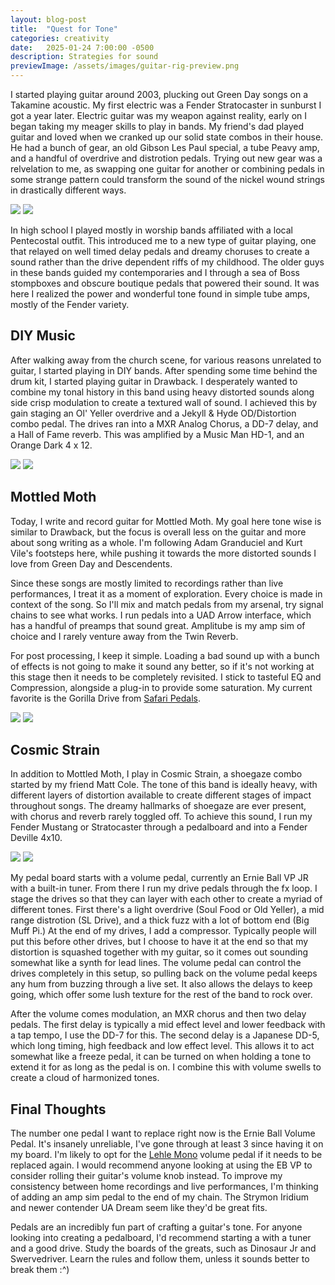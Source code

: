 ```yaml
---
layout: blog-post
title:  "Quest for Tone"
categories: creativity
date:   2025-01-24 7:00:00 -0500
description: Strategies for sound
previewImage: /assets/images/guitar-rig-preview.png
---
```


I started playing guitar around 2003, plucking out Green Day songs on a Takamine acoustic. My first electric was a Fender Stratocaster in sunburst I got a year later. Electric guitar was my weapon against reality, early on I began taking my meager skills to play in bands. My friend's dad played guitar and loved when we cranked up our solid state combos in their house. He had a bunch of gear, an old Gibson Les Paul special, a tube Peavy amp, and a handful of overdrive and distrotion pedals. Trying out new gear was a relvelation to me, as swapping one guitar for another or combining pedals in some strange pattern could transform the sound of the nickel wound strings in drastically different ways.

<div class="image-row">
    <img class="image-row-one-third" src="/assets/images/guitar-tone/church.jpg" />
    <img class="image-row-two-thirds" src="/assets/images/guitar-tone/dominion-show.jpg" />
</div>

In high school I played mostly in worship bands affiliated with a local Pentecostal outfit. This introduced me to a new type of guitar playing, one that relayed on well timed delay pedals and dreamy choruses to create a sound rather than the drive dependent riffs of my childhood. The older guys in these bands guided my contemporaries and I through a sea of Boss stompboxes and obscure boutique pedals that powered their sound. It was here I realized the power and wonderful tone found in simple tube amps, mostly of the Fender variety.

## DIY Music

After walking away from the church scene, for various reasons unrelated to guitar, I started playing in DIY bands. After spending some time behind the drum kit, I started playing guitar in Drawback. I desperately wanted to combine my tonal history in this band using heavy distorted sounds along side crisp modulation to create a textured wall of sound. I achieved this by gain staging an Ol' Yeller overdrive and a Jekyll & Hyde OD/Distortion combo pedal. The drives ran into a MXR Analog Chorus, a DD-7 delay, and a Hall of Fame reverb. This was amplified by a Music Man HD-1, and an Orange Dark 4 x 12.

<div class="image-row">
    <img class="image-row-one-third" src="/assets/images/guitar-tone/drawback-amp.JPG" />
    <img class="image-row-two-thirds" src="/assets/images/guitar-tone/drawback-pedalboard.JPG" />
</div>
<!-- 
<div class="media-container">
    <iframe allow="autoplay *; encrypted-media *;" frameborder="0" width="100%" height="100%" style="width:100%;max-width:660px;overflow:hidden;background:transparent;" sandbox="allow-forms allow-popups allow-same-origin allow-scripts allow-storage-access-by-user-activation allow-top-navigation-by-user-activation" src="https://embed.music.apple.com/us/album/to-live-honestly-ep/1705799549"></iframe>
    <iframe style="border-radius:12px" src="https://open.spotify.com/embed/album/2B6ZYf12qwoMCnq1PtnFqQ?utm_source=generator" width="100%" height="100%" frameBorder="0" allowfullscreen="" allow="autoplay; clipboard-write; encrypted-media; fullscreen; picture-in-picture" loading="lazy"></iframe>
</div> -->

## Mottled Moth

Today, I write and record guitar for Mottled Moth. My goal here tone wise is similar to Drawback, but the focus is overall less on the guitar and more about song writing as a whole. I'm following Adam Granduciel and Kurt Vile's footsteps here, while pushing it towards the more distorted sounds I love from Green Day and Descendents.

Since these songs are mostly limited to recordings rather than live performances, I treat it as a moment of exploration. Every choice is made in context of the song. So I'll mix and match pedals from my arsenal, try signal chains to see what works. I run pedals into a UAD Arrow interface, which has a handful of preamps that sound great. Amplitube is my amp sim of choice and I rarely venture away from the Twin Reverb. 

For post processing, I keep it simple. Loading a bad sound up with a bunch of effects is not going to make it sound any better, so if it's not working at this stage then it needs to be completely revisited. I stick to tasteful EQ and Compression, alongside a plug-in to provide some saturation. My current favorite is the Gorilla Drive from [Safari Pedals](https://safaripedals.com).

<div class="image-row">
    <img class="image-row-two-thirds" src="/assets/images/guitar-tone/amp-sim.png" />
    <img class="image-row-one-third" src="/assets/images/guitar-tone/gorilla-drive.png" />
</div>

## Cosmic Strain

In addition to Mottled Moth, I play in Cosmic Strain, a shoegaze combo started by my friend Matt Cole. The tone of this band is ideally heavy, with different layers of distortion available to create different stages of impact throughout songs. The dreamy hallmarks of shoegaze are ever present, with chorus and reverb rarely toggled off. To achieve this sound, I run my Fender Mustang or Stratocaster through a pedalboard and into a Fender Deville 4x10. 

<div class="image-row">
    <img class="image-row-half" src="/assets/images/guitar-tone/cosmic-strain.JPG" />
    <img class="image-row-half" src="/assets/images/guitar-tone/current-pedalboard.png
    " />
</div>

My pedal board starts with a volume pedal, currently an Ernie Ball VP JR with a built-in tuner. From there I run my drive pedals through the fx loop. I stage the drives so that they can layer with each other to create a myriad of different tones. First there's a light overdrive (Soul Food or Old Yeller), a mid range distrotion (SL Drive), and a thick fuzz with a lot of bottom end (Big Muff Pi.) At the end of my drives, I add a compressor. Typically people will put this before other drives, but I choose to have it at the end so that my distortion is squashed together with my guitar, so it comes out sounding somewhat like a synth for lead lines. The volume pedal can control the drives completely in this setup, so pulling back on the volume pedal keeps any hum from buzzing through a live set. It also allows the delays to keep going, which offer some lush texture for the rest of the band to rock over.

After the volume comes modulation, an MXR chorus and then two delay pedals. The first delay is typically a mid effect level and lower feedback with a tap tempo, I use the DD-7 for this. The second delay is a Japanese DD-5, which long timing, high feedback and low effect level. This allows it to act somewhat like a freeze pedal, it can be turned on when holding a tone to extend it for as long as the pedal is on. I combine this with volume swells to create a cloud of harmonized tones.

## Final Thoughts

The number one pedal I want to replace right now is the Ernie Ball Volume Pedal. It's insanely unreliable, I've gone through at least 3 since having it on my board. I'm likely to opt for the [Lehle Mono](https://www.lehle.com/lehle-mono-volume) volume pedal if it needs to be replaced again. I would recommend anyone looking at using the EB VP to consider rolling their guitar's volume knob instead. To improve my consistency between home recordings and live performances, I'm thinking of adding an amp sim pedal to the end of my chain. The Strymon Iridium and newer contender UA Dream seem like they'd be great fits.

Pedals are an incredibly fun part of crafting a guitar's tone. For anyone looking into creating a pedalboard, I'd recommend starting a with a tuner and a good drive. Study the boards of the greats, such as Dinosaur Jr and Swervedriver. Learn the rules and follow them, unless it sounds better to break them :^)